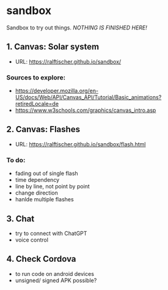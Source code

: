 # sandbox
Sandbox to try out things. 
*NOTHING IS FINISHED HERE!*


## 1. Canvas: Solar system
- URL: https://ralftischer.github.io/sandbox/
### Sources to explore:
- https://developer.mozilla.org/en-US/docs/Web/API/Canvas_API/Tutorial/Basic_animations?retiredLocale=de
- https://www.w3schools.com/graphics/canvas_intro.asp

## 2. Canvas: Flashes
- URL: https://ralftischer.github.io/sandbox/flash.html
### To do:
- fading out of single flash
- time dependency
- line by line, not point by point
- change direction
- hanlde multiple flashes

## 3. Chat
- try to connect with ChatGPT
- voice control

## 4. Check Cordova
- to run code on android devices
- unsigned/ signed  APK possible?
